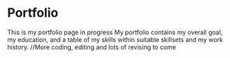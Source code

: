 # Portfolio
This is my portfolio page in progress
My portfolio contains my overall goal, my education, and a table of my skills within suitable skillsets and my work history.
//More coding, editing and lots of revising to come
